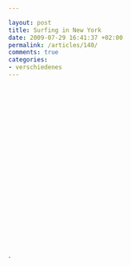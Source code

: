 ```yaml
---

layout: post
title: Surfing in New York
date: 2009-07-29 16:41:37 +02:00
permalink: /articles/140/
comments: true
categories: 
- verschiedenes
---
```


<object width="560" height="340">

<param name="movie" value="http://www.youtube.com/v/_5N7iaPN8tM&hl=de&fs=1&rel=0">
<param name="allowFullScreen" value="true">
<param name="allowscriptaccess" value="always">
<embed src="http://www.youtube.com/v/_5N7iaPN8tM&hl=de&fs=1&rel=0" type="application/x-shockwave-flash" allowscriptaccess="always" allowfullscreen="true" width="560" height="340">`</object>
